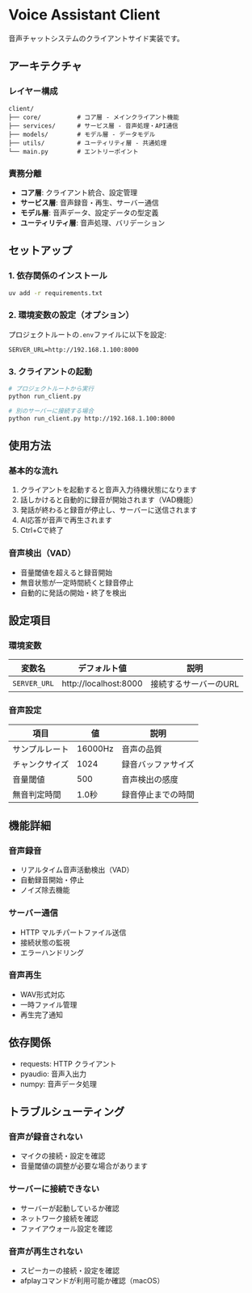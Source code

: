 # Voice Assistant Client

音声チャットシステムのクライアントサイド実装です。

## アーキテクチャ

### レイヤー構成
```
client/
├── core/          # コア層 - メインクライアント機能
├── services/      # サービス層 - 音声処理・API通信
├── models/        # モデル層 - データモデル
├── utils/         # ユーティリティ層 - 共通処理
└── main.py        # エントリーポイント
```

### 責務分離
- **コア層**: クライアント統合、設定管理
- **サービス層**: 音声録音・再生、サーバー通信
- **モデル層**: 音声データ、設定データの型定義
- **ユーティリティ層**: 音声処理、バリデーション

## セットアップ

### 1. 依存関係のインストール
```bash
uv add -r requirements.txt
```

### 2. 環境変数の設定（オプション）
プロジェクトルートの`.env`ファイルに以下を設定:
```
SERVER_URL=http://192.168.1.100:8000
```

### 3. クライアントの起動
```bash
# プロジェクトルートから実行
python run_client.py

# 別のサーバーに接続する場合
python run_client.py http://192.168.1.100:8000
```

## 使用方法

### 基本的な流れ
1. クライアントを起動すると音声入力待機状態になります
2. 話しかけると自動的に録音が開始されます（VAD機能）
3. 発話が終わると録音が停止し、サーバーに送信されます
4. AI応答が音声で再生されます
5. Ctrl+Cで終了

### 音声検出（VAD）
- 音量閾値を超えると録音開始
- 無音状態が一定時間続くと録音停止
- 自動的に発話の開始・終了を検出

## 設定項目

### 環境変数
| 変数名 | デフォルト値 | 説明 |
|--------|-------------|------|
| `SERVER_URL` | http://localhost:8000 | 接続するサーバーのURL |

### 音声設定
| 項目 | 値 | 説明 |
|------|------|------|
| サンプルレート | 16000Hz | 音声の品質 |
| チャンクサイズ | 1024 | 録音バッファサイズ |
| 音量閾値 | 500 | 音声検出の感度 |
| 無音判定時間 | 1.0秒 | 録音停止までの時間 |

## 機能詳細

### 音声録音
- リアルタイム音声活動検出（VAD）
- 自動録音開始・停止
- ノイズ除去機能

### サーバー通信
- HTTP マルチパートファイル送信
- 接続状態の監視
- エラーハンドリング

### 音声再生
- WAV形式対応
- 一時ファイル管理
- 再生完了通知

## 依存関係

- requests: HTTP クライアント
- pyaudio: 音声入出力
- numpy: 音声データ処理

## トラブルシューティング

### 音声が録音されない
- マイクの接続・設定を確認
- 音量閾値の調整が必要な場合があります

### サーバーに接続できない
- サーバーが起動しているか確認
- ネットワーク接続を確認
- ファイアウォール設定を確認

### 音声が再生されない
- スピーカーの接続・設定を確認
- afplayコマンドが利用可能か確認（macOS）